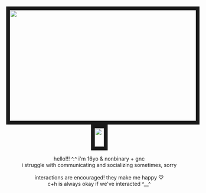 <p align="center">
<img src="https://files.catbox.moe/epmz6i.png" width="600" height="300" border="10"/>
<br>
<img src="https://files.catbox.moe/tmwf0p.gif" width="25" height="50" border="10"/>     
</p>
<p align="center">  
hello!!! ^.^ i'm 16yo & nonbinary + gnc
<br>
i struggle with communicating and socializing sometimes, sorry 
<br>
<br>
interactions are encouraged! they make me happy ♡
<br>
c+h is always okay if we've interacted ^__^
<br>
<br>   
</p>
